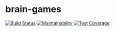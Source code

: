 # brain-games

[![Build Status](https://travis-ci.org/bondarenkosa/project-lvl1-s276.svg?branch=master)](https://travis-ci.org/bondarenkosa/project-lvl1-s276)
[![Maintainability](https://api.codeclimate.com/v1/badges/a99a88d28ad37a79dbf6/maintainability)](https://codeclimate.com/github/codeclimate/codeclimate/maintainability)
[![Test Coverage](https://api.codeclimate.com/v1/badges/a99a88d28ad37a79dbf6/test_coverage)](https://codeclimate.com/github/codeclimate/codeclimate/test_coverage)